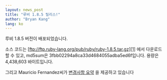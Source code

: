 ```yaml
---
layout: news_post
title: "루비 1.8.5 릴리스!"
author: "Bryan Kang"
lang: ko
---
```


루비 1.8.5 버전이 배포되었습니다.

소스 코드는 [ftp://ftp.ruby-lang.org/pub/ruby/ruby-1.8.5.tar.gz][1] 에서 다운로드할
수 있고, md5sum은 3fbb02294a8ca33d4684055adba5ed6f입니다. 용량은 4,438,603
바이트입니다.

그리고 Mauricio Fernandez씨가 [변경사항 요약][2] 을 제공하고 있습니다



[1]: ftp://ftp.ruby-lang.org/pub/ruby/ruby-1.8.5.tar.gz
[2]: http://eigenclass.org/hiki.rb?ruby+1.8.5+changelog
